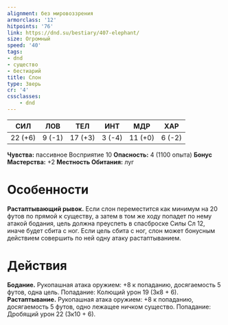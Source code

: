 ```yaml
---
alignment: без мировоззрения
armorclass: '12'
hitpoints: '76'
link: https://dnd.su/bestiary/407-elephant/
size: Огромный
speed: '40'
tags:
- dnd
- существо
- бестиарий
title: Слон
type: Зверь
cr: '4'
cssclasses:
    - dnd
---
```



| СИЛ | ЛОВ | ТЕЛ | ИНТ | МДР | ХАР |
|---|---|---|---|---|---|
| 22 (+6) | 9 (-1) | 17 (+3) | 3 (-4) | 11 (+0) | 6 (-2) |
**Чувства:** пассивное Восприятие 10
**Опасность:** 4 (1100 опыта)
**Бонус Мастерства:** +2
**Местность Обитания:** луг


# Особенности
**Растаптывающий рывок.** Если слон переместится как минимум на 20 футов по прямой к существу, а затем в том же ходу попадет по нему атакой бодания, цель должна преуспеть в спасброске Силы Сл 12, иначе будет сбита с ног. Если цель сбита с ног, слон может бонусным действием совершить по ней одну атаку растаптыванием.


# Действия
**Бодание.** Рукопашная атака оружием: +8 к попаданию, досягаемость 5 футов, одна цель. Попадание: Колющий урон 19 (3к8 + 6).
**Растаптывание.** Рукопашная атака оружием: +8 к попаданию, досягаемость 5 футов, одно лежащее ничком существо. Попадание: Дробящий урон 22 (3к10 + 6).